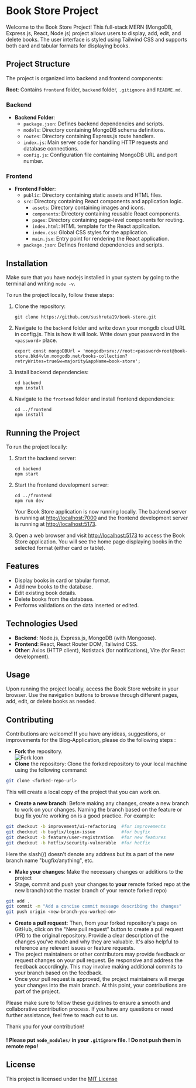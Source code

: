 # Book Store Project

Welcome to the Book Store Project! This full-stack MERN (MongoDB, Express.js, React, Node.js) project allows users to display, add, edit, and delete books. The user interface is styled using Tailwind CSS and supports both card and tabular formats for displaying books.

## Project Structure

The project is organized into backend and frontend components:

**Root**: Contains `frontend` folder, `backend` folder,  `.gitignore` and `README.md`.
### Backend
- **Backend Folder**:
  - `package.json`: Defines backend dependencies and scripts.
  - `models`: Directory containing MongoDB schema definitions.
  - `routes`: Directory containing Express.js route handlers.
  - `index.js`: Main server code for handling HTTP requests and database connections.
  - `config.js`: Configuration file containing MongoDB URL and port number.

### Frontend
- **Frontend Folder**:
  - `public`: Directory containing static assets and HTML files.
  - `src`: Directory containing React components and application logic.
    - `assets`: Directory containing images and icons.
    - `components`: Directory containing reusable React components.
    - `pages`: Directory containing page-level components for routing.
    - `index.html`: HTML template for the React application.
    - `index.css`: Global CSS styles for the application.
    - `main.jsx`: Entry point for rendering the React application.
  - `package.json`: Defines frontend dependencies and scripts.

## Installation

Make sure that you have nodejs installed in your system by going to the terminal and writing `node -v`.

To run the project locally, follow these steps:

1. Clone the repository:
   ```
   git clone https://github.com/sushruta19/book-store.git 
   ```

2. Navigate to the `backend` folder and write down your mongdb cloud URL in config.js. This is how it will look. Write down your password in the `<password>` place. 
    ```
    export const mongoDBUrl = 'mongodb+srv://root:<password>root@book-store.bkd4vlm.mongodb.net/books-collection?retryWrites=true&w=majority&appName=book-store';
    ```
3. Install backend dependencies:
   ```
   cd backend
   npm install
   ```

3. Navigate to the `frontend` folder and install frontend dependencies:
   ```
   cd ../frontend
   npm install
   ```


## Running the Project

To run the project locally:
1. Start the backend server:
   ```
   cd backend
   npm start
   ```

2. Start the frontend development server:
   ```
   cd ../frontend
   npm run dev
   ```
    Your Book Store application is now running locally. The backend server is running at [http://localhost:7000](http://localhost:7000) and the frontend development server is running at [http://localhost:5173](http://localhost:5173).

3. Open a web browser and visit [http://localhost:5173](http://localhost:5173) to access the Book Store application. You will see the home page displaying books in the selected format (either card or table).


## Features

- Display books in card or tabular format.
- Add new books to the database.
- Edit existing book details.
- Delete books from the database.
- Performs validations on the data inserted or edited.

## Technologies Used

- **Backend**: Node.js, Express.js, MongoDB (with Mongoose).
- **Frontend**: React, React Router DOM, Tailwind CSS.
- **Other**: Axios (HTTP client), Notistack (for notifications), Vite (for React development).

## Usage

Upon running the project locally, access the Book Store website in your browser. Use the navigation buttons to browse through different pages, add, edit, or delete books as needed.

## Contributing

Contributions are welcome! If you have any ideas, suggestions, or improvements for the Blog-Application, please do the following steps : 
- **Fork** the repository. <br>![Fork Icon](https://i.imgur.com/an7hXVR.png)
- **Clone** the repository: Clone the forked repository to your local machine using the following command:
```bash
git clone <forked-repo-url>
```
This will create a local copy of the project that you can work on.
- **Create a new branch**: Before making any changes, create a new branch to work on your changes. Naming the branch based on the feature or bug fix you're working on is a good practice. For example:
```bash
git checkout -b improvement/ui-refactoring  #for improvements
git checkout -b bugfix/login-issue          #for bugfix
git checkout -b feature/user-registration   #for new features
git checkout -b hotfix/security-vulnerable  #for hotfix
```
Here the slash(/) doesn't denote any address but its a part of the new branch name "bugfix/anything", etc.
- **Make your changes**: Make the necessary changes or additions to the project
- Stage, commit and push your changes to **your** remote forked repo at the new branch(not the master branch of your remote forked repo)
```bash
git add .
git commit -m "Add a concise commit message describing the changes"
git push origin <new-branch-you-worked-on>
```
- **Create a pull request**: Then, from your forked repository's page on GitHub, click on the "New pull request" button to create a pull request (PR) to the original repository. Provide a clear description of the changes you've made and why they are valuable. It's also helpful to reference any relevant issues or feature requests.
- The project maintainers or other contributors may provide feedback or request changes on your pull request. Be responsive and address the feedback accordingly. This may involve making additional commits to your branch based on the feedback.
- Once your pull request is approved, the project maintainers will merge your changes into the main branch. At this point, your contributions are part of the project.

Please make sure to follow these guidelines to ensure a smooth and collaborative contribution process. If you have any questions or need further assistance, feel free to reach out to us.

Thank you for your contribution!

#### ! Please put `node_modules/` in your `.gitignore` file. ! Do not push them in remote repo!
## License
This project is licensed under the [MIT License](LICENSE)